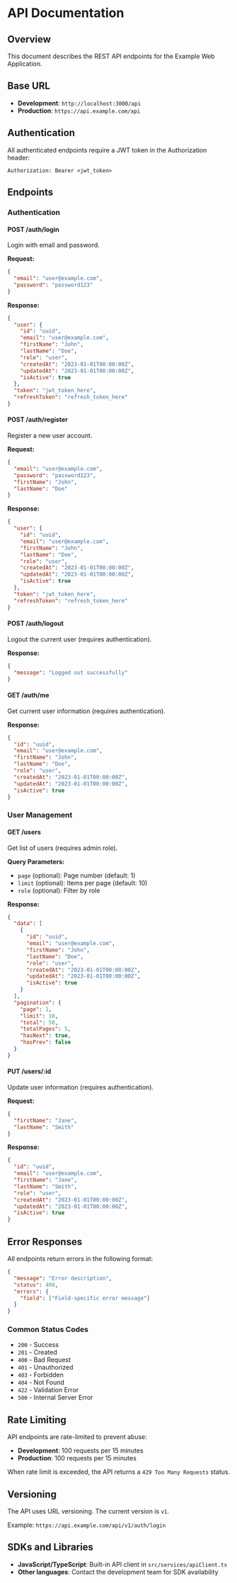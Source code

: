 # API Documentation

## Overview

This document describes the REST API endpoints for the Example Web Application.

## Base URL

- **Development**: `http://localhost:3000/api`
- **Production**: `https://api.example.com/api`

## Authentication

All authenticated endpoints require a JWT token in the Authorization header:

```
Authorization: Bearer <jwt_token>
```

## Endpoints

### Authentication

#### POST /auth/login

Login with email and password.

**Request:**
```json
{
  "email": "user@example.com",
  "password": "password123"
}
```

**Response:**
```json
{
  "user": {
    "id": "uuid",
    "email": "user@example.com",
    "firstName": "John",
    "lastName": "Doe",
    "role": "user",
    "createdAt": "2023-01-01T00:00:00Z",
    "updatedAt": "2023-01-01T00:00:00Z",
    "isActive": true
  },
  "token": "jwt_token_here",
  "refreshToken": "refresh_token_here"
}
```

#### POST /auth/register

Register a new user account.

**Request:**
```json
{
  "email": "user@example.com",
  "password": "password123",
  "firstName": "John",
  "lastName": "Doe"
}
```

**Response:**
```json
{
  "user": {
    "id": "uuid",
    "email": "user@example.com",
    "firstName": "John",
    "lastName": "Doe",
    "role": "user",
    "createdAt": "2023-01-01T00:00:00Z",
    "updatedAt": "2023-01-01T00:00:00Z",
    "isActive": true
  },
  "token": "jwt_token_here",
  "refreshToken": "refresh_token_here"
}
```

#### POST /auth/logout

Logout the current user (requires authentication).

**Response:**
```json
{
  "message": "Logged out successfully"
}
```

#### GET /auth/me

Get current user information (requires authentication).

**Response:**
```json
{
  "id": "uuid",
  "email": "user@example.com",
  "firstName": "John",
  "lastName": "Doe",
  "role": "user",
  "createdAt": "2023-01-01T00:00:00Z",
  "updatedAt": "2023-01-01T00:00:00Z",
  "isActive": true
}
```

### User Management

#### GET /users

Get list of users (requires admin role).

**Query Parameters:**
- `page` (optional): Page number (default: 1)
- `limit` (optional): Items per page (default: 10)
- `role` (optional): Filter by role

**Response:**
```json
{
  "data": [
    {
      "id": "uuid",
      "email": "user@example.com",
      "firstName": "John",
      "lastName": "Doe",
      "role": "user",
      "createdAt": "2023-01-01T00:00:00Z",
      "updatedAt": "2023-01-01T00:00:00Z",
      "isActive": true
    }
  ],
  "pagination": {
    "page": 1,
    "limit": 10,
    "total": 50,
    "totalPages": 5,
    "hasNext": true,
    "hasPrev": false
  }
}
```

#### PUT /users/:id

Update user information (requires authentication).

**Request:**
```json
{
  "firstName": "Jane",
  "lastName": "Smith"
}
```

**Response:**
```json
{
  "id": "uuid",
  "email": "user@example.com",
  "firstName": "Jane",
  "lastName": "Smith",
  "role": "user",
  "createdAt": "2023-01-01T00:00:00Z",
  "updatedAt": "2023-01-01T00:00:00Z",
  "isActive": true
}
```

## Error Responses

All endpoints return errors in the following format:

```json
{
  "message": "Error description",
  "status": 400,
  "errors": {
    "field": ["Field-specific error message"]
  }
}
```

### Common Status Codes

- `200` - Success
- `201` - Created
- `400` - Bad Request
- `401` - Unauthorized
- `403` - Forbidden
- `404` - Not Found
- `422` - Validation Error
- `500` - Internal Server Error

## Rate Limiting

API endpoints are rate-limited to prevent abuse:

- **Development**: 100 requests per 15 minutes
- **Production**: 100 requests per 15 minutes

When rate limit is exceeded, the API returns a `429 Too Many Requests` status.

## Versioning

The API uses URL versioning. The current version is `v1`.

Example: `https://api.example.com/api/v1/auth/login`

## SDKs and Libraries

- **JavaScript/TypeScript**: Built-in API client in `src/services/apiClient.ts`
- **Other languages**: Contact the development team for SDK availability